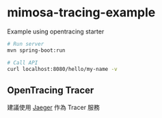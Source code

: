 # mimosa-tracing-example
Example using opentracing starter

```sh
# Run server
mvn spring-boot:run

# Call API
curl localhost:8080/hello/my-name -v
```

## OpenTracing Tracer

建議使用 [Jaeger](https://www.jaegertracing.io/docs/1.18/getting-started/) 作為 Tracer 服務
